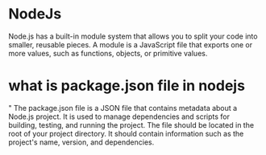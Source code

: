 # NodeJs

Node.js has a built-in module system that allows you to split your code into smaller, reusable pieces. 
A module is a JavaScript file that exports one or more values, such as functions, objects, or primitive values.


# what is package.json file in nodejs
"
    The package.json file is a JSON file that contains metadata about a Node.js project. It is used to manage dependencies and scripts for      
    building, testing, and running the project.
    The file should be located in the root of your project directory. It should contain information such as the project's name, version, and 
    dependencies.